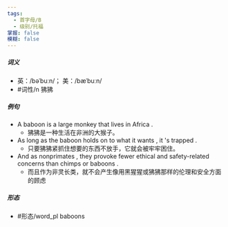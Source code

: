 ```yaml
---
tags:
  - 首字母/B
  - 级别/托福
掌握: false
模糊: false
---
```

##### 词义
- 英：/bəˈbuːn/； 美：/bæˈbuːn/
- #词性/n  狒狒
##### 例句
- A baboon is a large monkey that lives in Africa .
	- 狒狒是一种生活在非洲的大猴子。
- As long as the baboon holds on to what it wants , it 's trapped .
	- 只要狒狒紧抓住想要的东西不放手，它就会被牢牢困住。
- And as nonprimates , they provoke fewer ethical and safety-related concerns than chimps or baboons .
	- 而且作为非灵长类，就不会产生像用黑猩猩或狒狒那样的伦理和安全方面的顾虑
##### 形态
- #形态/word_pl baboons
